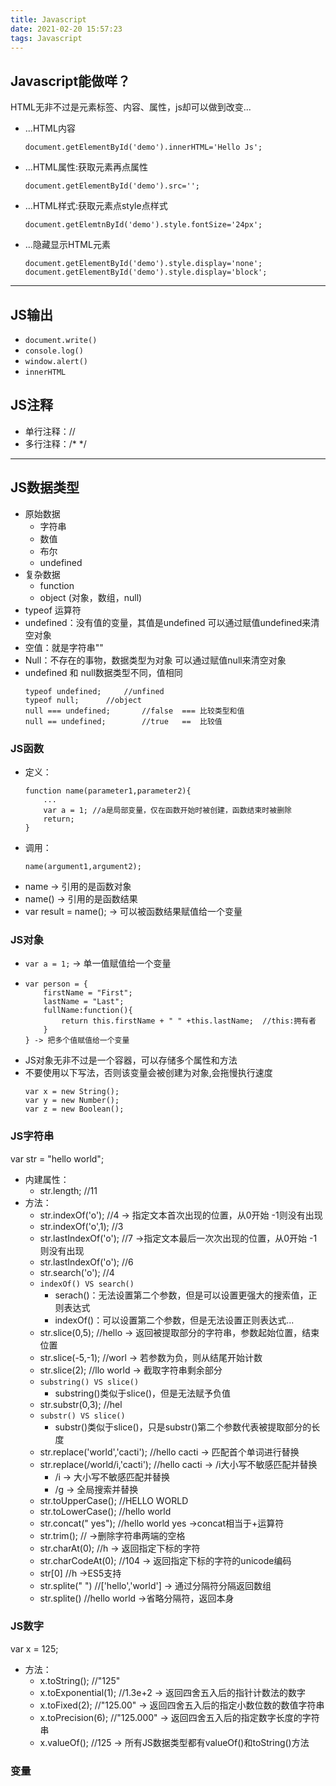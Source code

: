 ```yaml
---
title: Javascript
date: 2021-02-20 15:57:23
tags: Javascript
---
```


## Javascript能做咩？
HTML无非不过是元素标签、内容、属性，js却可以做到改变...
- ...HTML内容
  ```
  document.getElementById('demo').innerHTML='Hello Js';
  ```
- ...HTML属性:获取元素再点属性
  ```
  document.getElementById('demo').src='';
  ```
- ...HTML样式:获取元素点style点样式
  ```
  document.getElemtnById('demo').style.fontSize='24px';
  ```
- ...隐藏显示HTML元素
  ```
  document.getElementById('demo').style.display='none';
  document.getElementById('demo').style.display='block';
  ```
---

## JS输出
- `document.write()`
- `console.log()`
- `window.alert()`
- `innerHTML`

## JS注释
- 单行注释：//
- 多行注释：/* */

---
## JS数据类型
- 原始数据
  - 字符串
  - 数值
  - 布尔
  - undefined
- 复杂数据
  - function
  - object (对象，数组，null)
- typeof 运算符
- undefined：没有值的变量，其值是undefined 可以通过赋值undefined来清空对象
- 空值：就是字符串""
- Null：不存在的事物，数据类型为对象 可以通过赋值null来清空对象
- undefined 和 null数据类型不同，值相同
  ```
  typeof undefined;     //unfined
  typeof null;      //object
  null === undefined;       //false  === 比较类型和值
  null == undefined;        //true   ==  比较值
  ```


### JS函数
- 定义：
  ```
  function name(parameter1,parameter2){
      ...
      var a = 1; //a是局部变量，仅在函数开始时被创建，函数结束时被删除
      return;
  }
  ```
- 调用：
  ```
  name(argument1,argument2);
  ```
- name -> 引用的是函数对象
- name() -> 引用的是函数结果
- var result = name(); -> 可以被函数结果赋值给一个变量

### JS对象
- `var a = 1;` -> 单一值赋值给一个变量
- ```
  var person = {
      firstName = "First";
      lastName = "Last";
      fullName:function(){
          return this.firstName + " " +this.lastName;  //this:拥有者
      }
  } -> 把多个值赋值给一个变量
  ``` 
- JS对象无非不过是一个容器，可以存储多个属性和方法
- 不要使用以下写法，否则该变量会被创建为对象,会拖慢执行速度
  ```
  var x = new String();
  var y = new Number();
  var z = new Boolean();
  ```


### JS字符串
var str = "hello world";
- 内建属性：
  - str.length; //11
- 方法：
  - str.indexOf('o'); //4 -> 指定文本首次出现的位置，从0开始 -1则没有出现
  - str.indexOf('o',1); //3
  - str.lastIndexOf('o'); //7 ->指定文本最后一次次出现的位置，从0开始 -1则没有出现
  - str.lastIndexOf('o'); //6
  - str.search('o'); //4
  - `indexOf() VS search()`
    - serach()：无法设置第二个参数，但是可以设置更强大的搜索值，正则表达式
    - indexOf()：可以设置第二个参数，但是无法设置正则表达式...
  - str.slice(0,5); //hello -> 返回被提取部分的字符串，参数起始位置，结束位置
  - str.slice(-5,-1); //worl -> 若参数为负，则从结尾开始计数
  - str.slice(2); //llo world -> 截取字符串剩余部分
  - `substring() VS slice()`
    - substring()类似于slice()，但是无法赋予负值
  - str.substr(0,3); //hel
  - `substr() VS slice()`
    - substr()类似于slice()，只是substr()第二个参数代表被提取部分的长度
  - str.replace('world','cacti'); //hello cacti -> 匹配首个单词进行替换
  - str.replace(/world/i,'cacti'); //hello cacti -> /i大小写不敏感匹配并替换
    - /i -> 大小写不敏感匹配并替换
    - /g -> 全局搜索并替换
  - str.toUpperCase(); //HELLO WORLD
  - str.toLowerCase(); //hello world
  - str.concat(" yes"); //hello world yes ->concat相当于+运算符
  - str.trim(); // ->删除字符串两端的空格
  - str.charAt(0); //h -> 返回指定下标的字符
  - str.charCodeAt(0); //104 -> 返回指定下标的字符的unicode编码
  - str[0] //h ->ES5支持
  - str.splite(" ") //['hello','world'] -> 通过分隔符分隔返回数组
  - str.splite() //hello world ->省略分隔符，返回本身

### JS数字
var x = 125;
- 方法：
  - x.toString(); //"125"
  - x.toExponential(1); //1.3e+2 -> 返回四舍五入后的指针计数法的数字
  - x.toFixed(2); //"125.00" -> 返回四舍五入后的指定小数位数的数值字符串
  - x.toPrecision(6); //"125.000" -> 返回四舍五入后的指定数字长度的字符串
  - x.valueOf(); //125 -> 所有JS数据类型都有valueOf()和toString()方法

### 变量
